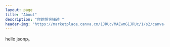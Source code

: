 ```yaml
---
layout: page
title: "About"
description: "你的博客描述 " 
header-img: "https://marketplace.canva.cn/1JRUc/MAEwmG1JRUc/1/s2/canva-person-holding-a-glass-of-cocktail-with-lemon-MAEwmG1JRUc.jpg"
---
```


hello jsonp。





